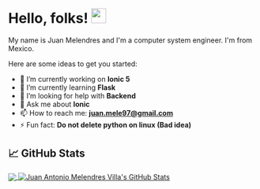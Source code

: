 # Hello, folks! <img src="https://raw.githubusercontent.com/MartinHeinz/MartinHeinz/master/wave.gif" width="30px">

My name is Juan Melendres and I'm a computer system engineer. I'm from Mexico.

Here are some ideas to get you started:

- 🔭 I’m currently working on **Ionic 5**
- 🌱 I’m currently learning **Flask**
- 🤔 I’m looking for help with **Backend**
- 💬 Ask me about **Ionic**
- 📫 How to reach me: **juan.mele97@gmail.com**
- ⚡ Fun fact: **Do not delete python on linux (Bad idea)**

## &#x1f4c8; GitHub Stats

<a href="https://github.com/JuanMelendres/JuanMelendres">
  <img align="center" src="https://github-readme-stats.vercel.app/api/top-langs/?username=JuanMelendres&title_color=ffffff&text_color=c9cacc&icon_color=2bbc8a&bg_color=1d1f21" />
</a>

<a href="https://github.com/JuanMelendres/JuanMelendres">
  <img align="center" src="https://github-readme-stats.vercel.app/api?username=JuanMelendres&show_icons=true&line_height=27&count_private=true&title_color=ffffff&text_color=c9cacc&icon_color=2bbc8a&bg_color=1d1f21" alt="Juan Antonio Melendres Villa's GitHub Stats" />
</a>

<!--
<a href="https://github.com/JuanMelendres/python-project-blueprint">
  <img align="center" src="https://github-readme-stats.vercel.app/api/pin/?username=JuanMelendres&repo=python-project-blueprint&title_color=ffffff&text_color=c9cacc&icon_color=2bbc8a&bg_color=1d1f21" />
</a>


<a href="https://github.com/JuanMelendres/go-project-blueprint">
  <img align="center" src="https://github-readme-stats.vercel.app/api/pin/?username=JuanMelendres&repo=go-project-blueprint&title_color=ffffff&text_color=c9cacc&icon_color=2bbc8a&bg_color=1d1f21" />
</a> 

**JuanMelendres/JuanMelendres** is a ✨ _special_ ✨ repository because its `README.md` (this file) appears on your GitHub profile.

Here are some ideas to get you started:

- 🔭 I’m currently working on ...
- 🌱 I’m currently learning ...
- 👯 I’m looking to collaborate on ...
- 🤔 I’m looking for help with ...
- 💬 Ask me about ...
- 📫 How to reach me: ...
- 😄 Pronouns: ...
- ⚡ Fun fact: ...
-->
